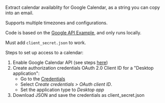 Extract calendar availablity for Google Calendar, as a string you can copy into an email.

Supports multiple timezones and configurations.

Code is based on the [Google API Example](https://developers.google.com/calendar/api/quickstart/python), and only runs locally.

Must add `client_secret.json` to work.

Steps to set up access to a calendar:
1. Enable Google Calendar API (see steps [here](https://developers.google.com/identity/protocols/oauth2/native-app#enable-apis))
2. Create authorization credentials OAuth  2.0 Client ID for a "Desktop application":
   * Go to the [Credentials](https://console.developers.google.com/apis/credentials)
   * Select *Create credentials > OAuth client ID*.
   * Set the application type to *Desktop app*
3. Download JSON and save the credentials as client_secret.json

